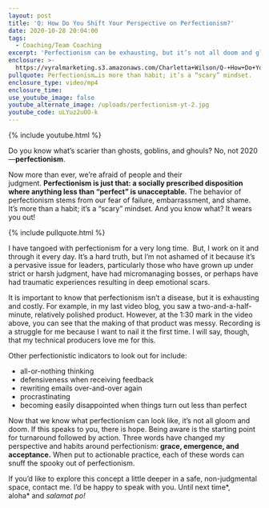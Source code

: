 ```yaml
---
layout: post
title: 'Q: How Do You Shift Your Perspective on Perfectionism?'
date: 2020-10-28 20:04:00
tags:
  - Coaching/Team Coaching
excerpt: 'Perfectionism can be exhausting, but it’s not all doom and gloom.'
enclosure: >-
  https://vyralmarketing.s3.amazonaws.com/Charletta+Wilson/Q-+How+Do+You+Change+Your+Perspective+on+Perfectionism_.mp4
pullquote: Perfectionism…is more than habit; it’s a “scary” mindset.
enclosure_type: video/mp4
enclosure_time:
use_youtube_image: false
youtube_alternate_image: /uploads/perfectionism-yt-2.jpg
youtube_code: uLYuz2uOO-k
---
```


{% include youtube.html %}

Do you know what’s scarier than ghosts, goblins, and ghouls? No, not 2020—**perfectionism**.&nbsp;

Now more than ever, we’re afraid of people and their judgment.&nbsp;**Perfectionism is just that: a socially prescribed disposition where anything less than “perfect” is unacceptable.**&nbsp;The behavior of perfectionism stems from our fear of failure, embarrassment, and shame. It’s more than a habit; it’s a “scary” mindset. And you know what? It wears you out\!&nbsp;

{% include pullquote.html %}

I have tangoed with perfectionism for a very long time.&nbsp; But, I work on it and through it every day. It’s a hard truth, but I’m not ashamed of it because it’s a pervasive issue for leaders, particularly those who have grown up under strict or harsh judgment, have had micromanaging bosses, or perhaps have had traumatic experiences resulting in deep emotional scars.&nbsp;

It is important to know that perfectionism isn’t a disease, but it is exhausting and costly. For example, in my last video blog, you saw a two-and-a-half-minute, relatively polished product. However, at the 1:30 mark in the video above, you can see that the making of that product was messy. Recording is a struggle for me because I want to nail it the first time. I will say, though, that my technical producers love me for this.&nbsp;

Other perfectionistic indicators to look out for include:

* all-or-nothing thinking
* defensiveness when receiving feedback
* rewriting emails over-and-over again
* procrastinating
* becoming easily disappointed when things turn out less than perfect&nbsp;

Now that we know what perfectionism can look like, it’s not all gloom and doom. If this speaks to you, there is hope. Being aware is the starting point for turnaround followed by action. Three words have changed my perspective and habits around perfectionism:&nbsp;**grace, emergence, and acceptance.**&nbsp;When put to actionable practice, each of these words can snuff the spooky out of perfectionism.&nbsp;

If you’d like to explore this concept a little deeper in a safe, non-judgmental space, contact me. I’d be happy to speak with you. Until next time*, aloha*&nbsp;and&nbsp;*salamat po\!*